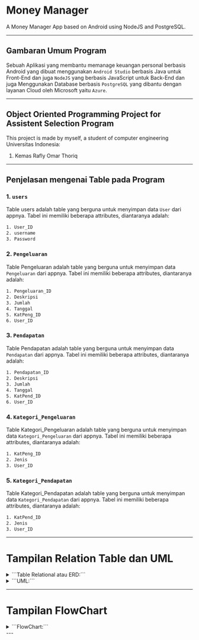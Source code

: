 # Money Manager
A Money Manager App based on Android using NodeJS and PostgreSQL.

---
## Gambaran Umum Program
Sebuah Aplikasi yang membantu memanage keuangan personal berbasis Android yang dibuat menggunakan ```Android Studio``` berbasis Java untuk Front-End dan juga ```NodeJS``` yang berbasis JavaScript untuk Back-End dan juga Menggunakan Database berbasis ```PostgreSQL``` yang dibantu dengan layanan Cloud oleh Microsoft yaitu ```Azure```.

---
## Object Oriented Programming Project for Assistent Selection Program

This project is made by myself, a student of computer engineering Universitas Indonesia:

1. Kemas Rafly Omar Thoriq 

---
## Penjelasan mengenai Table pada Program
### 1.  ```users```

Table users adalah table yang berguna untuk menyimpan data ```User``` dari appnya. Tabel ini memiliki beberapa attributes, diantaranya adalah:
```
1. User_ID
2. username
3. Password
```

### 2.  ```Pengeluaran```

Table Pengeluaran adalah table yang berguna untuk menyimpan data ```Pengeluaran``` dari appnya. Tabel ini memiliki beberapa attributes, diantaranya adalah:
```
1. Pengeluaran_ID
2. Deskripsi
3. Jumlah
4. Tanggal
5. KatPeng_ID
6. User_ID
```

### 3.  ```Pendapatan```

Table Pendapatan adalah table yang berguna untuk menyimpan data ```Pendapatan``` dari appnya. Tabel ini memiliki beberapa attributes, diantaranya adalah:
```
1. Pendapatan_ID
2. Deskripsi
3. Jumlah
4. Tanggal
5. KatPend_ID
6. User_ID
```

### 4.  ```Kategori_Pengeluaran```

Table Kategori_Pengeluaran adalah table yang berguna untuk menyimpan data ```Kategori_Pengeluaran``` dari appnya. Tabel ini memiliki beberapa attributes, diantaranya adalah:
```
1. KatPeng_ID
2. Jenis
3. User_ID
```

### 5.  ```Kategori_Pendapatan```

Table Kategori_Pendapatan adalah table yang berguna untuk menyimpan data ```Kategori_Pendapatan``` dari appnya. Tabel ini memiliki beberapa attributes, diantaranya adalah:
```
1. KatPend_ID
2. Jenis
3. User_ID
```

---
# Tampilan Relation Table dan UML
<details>
<summary>```Table Relational atau ERD:```</summary>
<br>
![alt text](https://github.com/grandier/MoneyManager/blob/master/Assets/ERD_MoneyManager.png)
</details>

<details>
<summary>```UML:```</summary>
<br>
![alt text](https://github.com/grandier/MoneyManager/blob/master/Assets/UML_MoneyManager.png)
</details>

---
# Tampilan FlowChart
<details>
<summary>```FlowChart:```</summary>
<br>
![alt text](https://github.com/grandier/MoneyManager/blob/master/Assets/Flowchart_MoneyManager.png)
</details>
---
